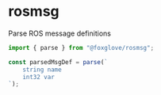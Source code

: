# rosmsg

Parse ROS message definitions

```Typescript
import { parse } from "@foxglove/rosmsg";

const parsedMsgDef = parse(`
    string name
    int32 var
`);
```
